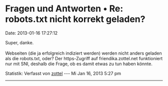 Fragen und Antworten • Re: robots.txt nicht korrekt geladen?
============================================================

Date: 2013-01-16 17:27:12

Super, danke.\
\
Webseiten (die ja erfolgreich indiziert werden) werden nicht anders
geladen als die robots.txt, oder? Der https-Zugriff auf
friendika.zottel.net funktioniert nur mit SNI, deshalb die Frage, ob es
damit etwas zu tun haben könnte.

Statistik: Verfasst von
[zottel](http://forum.yacy-websuche.de/memberlist.php?mode=viewprofile&u=8868)
--- Mi Jan 16, 2013 5:27 pm

------------------------------------------------------------------------
